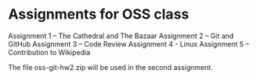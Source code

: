 # Assignments for OSS class

Assignment 1 – The Cathedral and The Bazaar
Assignment 2 – Git and GitHub
Assignment 3 – Code Review 
Assignment 4 - Linux
Assignment 5 – Contribution to Wikipedia



The file oss-git-hw2.zip will be used in the second assignment.
